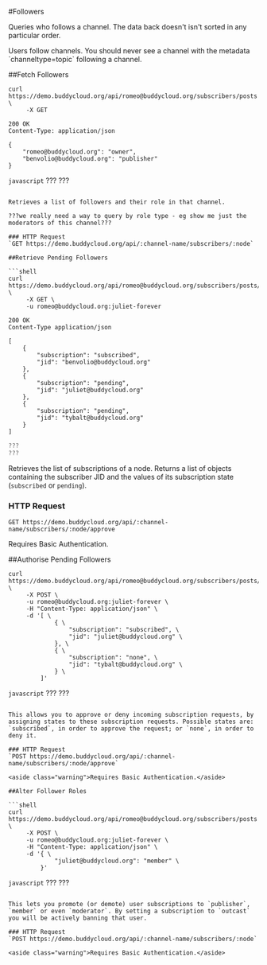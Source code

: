 #Followers

Queries who follows a channel. The data back doesn't isn't sorted in any particular order. 

<aside class="warning">
Users follow channels. You should never see a channel with the metadata `channeltype=topic` following a channel.
</aside>

##Fetch Followers

```shell
curl https://demo.buddycloud.org/api/romeo@buddycloud.org/subscribers/posts \
     -X GET
```

```shell
200 OK
Content-Type: application/json

{
    "romeo@buddycloud.org": "owner",
    "benvolio@buddycloud.org": "publisher"
}
```

```javascript```
???
???
```

Retrieves a list of followers and their role in that channel.

???we really need a way to query by role type - eg show me just the moderators of this channel???

### HTTP Request
`GET https://demo.buddycloud.org/api/:channel-name/subscribers/:node`

##Retrieve Pending Followers

```shell
curl https://demo.buddycloud.org/api/romeo@buddycloud.org/subscribers/posts/approve \
     -X GET \
     -u romeo@buddycloud.org:juliet-forever
```

```shell
200 OK
Content-Type application/json

[
    {
        "subscription": "subscribed",
        "jid": "benvolio@buddycloud.org"
    },
    {
        "subscription": "pending",
        "jid": "juliet@buddycloud.org"
    },
    {
        "subscription": "pending",
        "jid": "tybalt@buddycloud.org"
    }
]
```

```javascript
???
???
```

Retrieves the list of subscriptions of a node. Returns a list of objects containing the subscriber JID and the values of its subscription state (`subscribed` or `pending`).

### HTTP Request
`GET https://demo.buddycloud.org/api/:channel-name/subscribers/:node/approve`

<aside class="warning">Requires Basic Authentication.</aside>

##Authorise Pending Followers

```shell
curl https://demo.buddycloud.org/api/romeo@buddycloud.org/subscribers/posts/approve \
     -X POST \
     -u romeo@buddycloud.org:juliet-forever \
     -H "Content-Type: application/json" \
     -d '[ \
             { \
                 "subscription": "subscribed", \
                 "jid": "juliet@buddycloud.org" \
             }, \
             { \
                 "subscription": "none", \
                 "jid": "tybalt@buddycloud.org" \
             } \
         ]'
```

```javascript```
???
???
```

This allows you to approve or deny incoming subscription requests, by assigning states to these subscription requests. Possible states are: `subscribed`, in order to approve the request; or `none`, in order to deny it.

### HTTP Request
`POST https://demo.buddycloud.org/api/:channel-name/subscribers/:node/approve`

<aside class="warning">Requires Basic Authentication.</aside>

##Alter Follower Roles

```shell
curl https://demo.buddycloud.org/api/romeo@buddycloud.org/subscribers/posts \
     -X POST \
     -u romeo@buddycloud.org:juliet-forever \
     -H "Content-Type: application/json" \
     -d '{ \
             "juliet@buddycloud.org": "member" \
         }'
```

```javascript```
???
???
```

This lets you promote (or demote) user subscriptions to `publisher`, `member` or even `moderator`. By setting a subscription to `outcast` you will be actively banning that user.

### HTTP Request
`POST https://demo.buddycloud.org/api/:channel-name/subscribers/:node`

<aside class="warning">Requires Basic Authentication.</aside>
